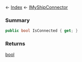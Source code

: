 ← [Index](Api-Index) ← [IMyShipConnector](Sandbox.ModAPI.Ingame.IMyShipConnector)

### Summary

```csharp
public bool IsConnected { get; }
```

### Returns

[bool](System.Boolean)

